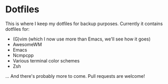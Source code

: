 # Dotfiles

This is where I keep my dotfiles for backup purposes. Currently it contains dotfiles for:

* (G)vim (which I now use more than Emacs, we'll see how it goes)
* AwesomeWM
* Emacs
* Ncmpcpp
* Various terminal color schemes
* Zsh

... And there's probably more to come. Pull requests are welcome!
